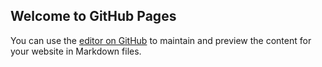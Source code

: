 ## Welcome to GitHub Pages

You can use the [editor on GitHub](https://github.com/kstclair/JSM_2020/edit/master/README.md) to maintain and preview the content for your website in Markdown files.

